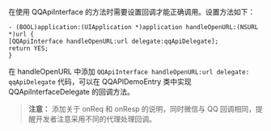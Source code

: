 
在使用 QQApiInterface 的方法时需要设置回调才能正确调用。设置方法如下：

```
- (BOOL)application:(UIApplication *)application handleOpenURL:(NSURL *)url {
[QQApiInterface handleOpenURL:url delegate:qqApiDelegate];
return YES;
}
```

在 handleOpenURL 中添加 `QQApiInterface handleOpenURL:url delegate: qqApiDelegate` 代码，可以在 QQAPIDemoEntry 类中实现 QQApiInterfaceDelegate 的回调方法。

>**注意：**
>添加关于 onReq 和 onResp 的说明，同时微信与 QQ 回调相同，提醒开发者注意采用不同的代理处理回调。
